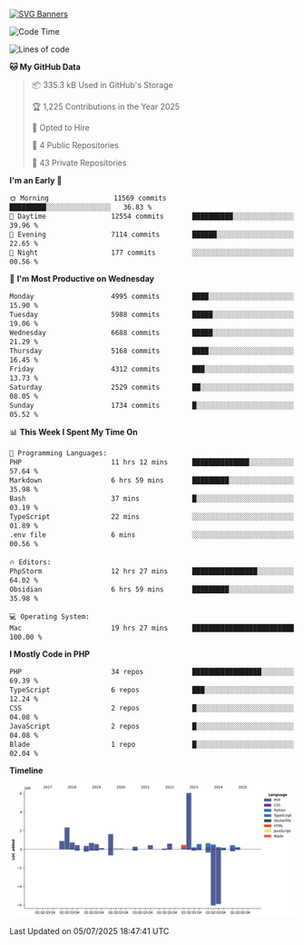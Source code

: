 [![SVG Banners](https://svg-banners.vercel.app/api?type=glitch&text1=Gere_Lajos%F0%9F%92%BB&width=800&height=400)](https://github.com/Akshay090/svg-banners)

<!--START_SECTION:waka-->
![Code Time](http://img.shields.io/badge/Code%20Time-2%2C653%20hrs%2048%20mins-blue)

![Lines of code](https://img.shields.io/badge/From%20Hello%20World%20I%27ve%20Written-18.4%20million%20lines%20of%20code-blue)

**🐱 My GitHub Data** 

> 📦 335.3 kB Used in GitHub's Storage 
 > 
> 🏆 1,225 Contributions in the Year 2025
 > 
> 💼 Opted to Hire
 > 
> 📜 4 Public Repositories 
 > 
> 🔑 43 Private Repositories 
 > 
**I'm an Early 🐤** 

```text
🌞 Morning                11569 commits       █████████░░░░░░░░░░░░░░░░   36.83 % 
🌆 Daytime                12554 commits       ██████████░░░░░░░░░░░░░░░   39.96 % 
🌃 Evening                7114 commits        ██████░░░░░░░░░░░░░░░░░░░   22.65 % 
🌙 Night                  177 commits         ░░░░░░░░░░░░░░░░░░░░░░░░░   00.56 % 
```
📅 **I'm Most Productive on Wednesday** 

```text
Monday                   4995 commits        ████░░░░░░░░░░░░░░░░░░░░░   15.90 % 
Tuesday                  5988 commits        █████░░░░░░░░░░░░░░░░░░░░   19.06 % 
Wednesday                6688 commits        █████░░░░░░░░░░░░░░░░░░░░   21.29 % 
Thursday                 5168 commits        ████░░░░░░░░░░░░░░░░░░░░░   16.45 % 
Friday                   4312 commits        ███░░░░░░░░░░░░░░░░░░░░░░   13.73 % 
Saturday                 2529 commits        ██░░░░░░░░░░░░░░░░░░░░░░░   08.05 % 
Sunday                   1734 commits        █░░░░░░░░░░░░░░░░░░░░░░░░   05.52 % 
```


📊 **This Week I Spent My Time On** 

```text
💬 Programming Languages: 
PHP                      11 hrs 12 mins      ██████████████░░░░░░░░░░░   57.64 % 
Markdown                 6 hrs 59 mins       █████████░░░░░░░░░░░░░░░░   35.98 % 
Bash                     37 mins             █░░░░░░░░░░░░░░░░░░░░░░░░   03.19 % 
TypeScript               22 mins             ░░░░░░░░░░░░░░░░░░░░░░░░░   01.89 % 
.env file                6 mins              ░░░░░░░░░░░░░░░░░░░░░░░░░   00.56 % 

🔥 Editors: 
PhpStorm                 12 hrs 27 mins      ████████████████░░░░░░░░░   64.02 % 
Obsidian                 6 hrs 59 mins       █████████░░░░░░░░░░░░░░░░   35.98 % 

💻 Operating System: 
Mac                      19 hrs 27 mins      █████████████████████████   100.00 % 
```

**I Mostly Code in PHP** 

```text
PHP                      34 repos            █████████████████░░░░░░░░   69.39 % 
TypeScript               6 repos             ███░░░░░░░░░░░░░░░░░░░░░░   12.24 % 
CSS                      2 repos             █░░░░░░░░░░░░░░░░░░░░░░░░   04.08 % 
JavaScript               2 repos             █░░░░░░░░░░░░░░░░░░░░░░░░   04.08 % 
Blade                    1 repo              █░░░░░░░░░░░░░░░░░░░░░░░░   02.04 % 
```



**Timeline**

![Lines of Code chart](https://raw.githubusercontent.com/gere-lajos/gere-lajos/main/assets/bar_graph.png)


 Last Updated on 05/07/2025 18:47:41 UTC
<!--END_SECTION:waka-->
